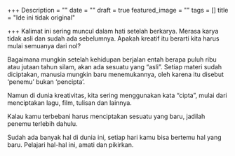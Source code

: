 +++
Description = ""
date = ""
draft = true
featured_image = ""
tags = []
title = "Ide ini tidak original"

+++
Kalimat ini sering muncul dalam hati setelah berkarya. Merasa karya tidak asli dan sudah ada sebelumnya. Apakah kreatif itu berarti kita harus mulai semuanya dari nol?

Bagaimana mungkin setelah kehidupan berjalan entah berapa puluh ribu atau jutaan tahun silam, akan ada sesuatu yang “asli”. Setiap materi sudah diciptakan, manusia mungkin baru menemukannya, oleh karena itu disebut ‘penemu’ bukan ‘pencipta’.

Namun di dunia kreativitas, kita sering menggunakan kata “cipta”, mulai dari menciptakan lagu, film, tulisan dan lainnya.

Kalau kamu terbebani harus menciptakan sesuatu yang baru, jadilah penemu terlebih dahulu.

Sudah ada banyak hal di dunia ini, setiap hari kamu bisa bertemu hal yang baru. Pelajari hal-hal ini, amati dan pikirkan.